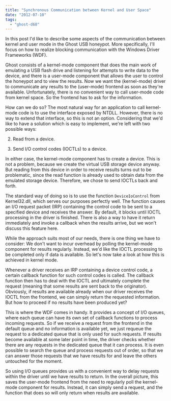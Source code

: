 ```yaml
---
title: "Synchronous Communication between Kernel and User Space"
date: "2012-07-10"
tags: 
  - "ghost-d68"
---
```


In this post I'd like to describe some aspects of the communication between kernel and user mode in the Ghost USB honeypot. More specifically, I'll focus on how to realize blocking communication with the Windows Driver Frameworks (WDF).  
  
Ghost consists of a kernel-mode component that does the main work of emulating a USB flash drive and listening for attempts to write data to the device, and there is a user-mode component that allows the user to control the honeypot and to view the results. Now we want the (kernel-mode) driver to communicate any results to the (user-mode) frontend as soon as they're available. Unfortunately, there is no convenient way to call user-mode code from kernel space. So the frontend has to ask for the information.  
  
How can we do so? The most natural way for an application to call kernel-mode code is to use the interface exposed by NTDLL. However, there is no way to extend that interface, so this is not an option. Considering that we'd like to have a solution which is easy to implement, we're left with two possible ways:  

  
2. Read from a device.
  
4. Send I/O control codes (IOCTLs) to a device.
  

  
  
In either case, the kernel-mode component has to create a device. This is not a problem, because we create the virtual USB storage device anyway. But reading from this device in order to receive results turns out to be problematic, since the read function is already used to obtain data from the emulated storage device. Therefore, we chose to send IOCTLs back and forth.  
  
The standard way of doing so is to use the function `DeviceIoControl` from Kernel32.dll, which serves our purposes perfectly well. The function causes an I/O request packet (IRP) containing the control code to be sent to a specified device and receives the answer. By default, it blocks until IOCTL processing in the driver is finished. There is also a way to have it return immediately and invoke a callback when the results arrive, but we won't discuss this feature here.  
  
While the approach suits most of our needs, there is one thing we have to consider: We don't want to incur overhead by polling the kernel-mode component for results regularly. Instead, we'd like the IOCTL processing to be completed only if data is available. So let's now take a look at how this is achieved in kernel mode.  
  
Whenever a driver receives an IRP containing a device control code, a certain callback function for such control codes is called. The callback function then has to deal with the IOCTL and ultimately complete the request (meaning that some results are sent back to the originator). Obviously, if results are available already when our driver receives the IOCTL from the frontend, we can simply return the requested information. But how to proceed if no results have been produced yet?  
  
This is where the WDF comes in handy. It provides a concept of I/O queues, where each queue can have its own set of callback functions to process incoming requests. So if we receive a request from the frontend in the default queue and no information is available yet, we just requeue the request to a dedicated queue that is only used for such requests. If results become available at some later point in time, the driver checks whether there are any requests in the dedicated queue that it can process. It is even possible to search the queue and process requests out of order, so that we can answer those requests that we have results for and leave the others untouched for the moment.  
  
So using I/O queues provides us with a convenient way to delay requests within the driver until we have results to return. In the overall picture, this saves the user-mode frontend from the need to regularly poll the kernel-mode component for results. Instead, it can simply send a request, and the function that does so will only return when results are available.
